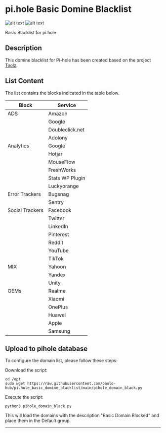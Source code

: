 # pi.hole Basic Domine Blacklist
![alt text](https://badgen.net/badge/platform/pi.hole/blue?) ![alt text](https://badgen.net/badge/content/blacklist/red?)

Basic Blacklist for pi.hole

## Description
This domine blacklist for Pi-hole has been created based on the project [Toolz](https://github.com/d3ward/toolz).

## List Content
The list contains the blocks indicated in the table below.

|    Block        |   Service       |
| --------------- | --------------- |
|    ADS          |   Amazon        |
|                 |   Google        |
|                 | Doubleclick.net |
|                 |   Adolony       |
|  Analytics      |   Google        |
|                 |   Hotjar        |
|                 |   MouseFlow     |
|                 |   FreshWorks    |
|                 | Stats WP Plugin |
|                 |   Luckyorange   |
| Error Trackers  |   Bugsnag       |
|                 |   Sentry        |
| Social Trackers |   Facebook      |
|                 |   Twitter       |
|                 |   LinkedIn      |
|                 |   Pinterest     |
|                 |   Reddit        |
|                 |   YouTube       |
|                 |   TikTok        |
|    MIX          |   Yahoon        |
|                 |   Yandex        |
|                 |   Unity         |
|    OEMs         |   Realme        |
|                 |   Xiaomi        |
|                 |   OnePlus       |
|                 |   Huawei        |
|                 |   Apple         |
|                 |   Samsung       |

## Upload to pihole database

To configure the domain list, please follow these steps:

Download the script:
``` 
cd /opt
sudo wget https://raw.githubusercontent.com/paolo-hub/pi.hole_basic_domine_blacklist/main/pihole_domain_black.py
``` 

Execute the script:
``` 
python3 pihole_domain_black.py
``` 

This will load the domains with the description "Basic Domain Blocked" and place them in the Default group.






****
